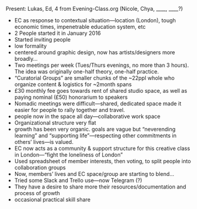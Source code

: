 Present: Lukas, Ed, 4 from Evening-Class.org (Nicole, Chya, ____, ____?)

- EC as response to contextual situation—location (London), tough economic times, impenetrable education system, etc
- 2 People started it in January 2016
- Started inviting people
- low formality
- centered around graphic design, now has artists/designers more broadly…
- Two meetings per week (Tues/Thurs evenings, no more than 3 hours). The idea was originally one-half theory, one-half practice. 
- “Curatorial Groups” are smaller chunks of the ~22ppl whole who organize content & logistics for ~2month spans
- £30 monthly fee goes towards rent of shared studio space, as well as paying nominal (£50) honorarium to speakers
- Nomadic meetings were difficult—shared, dedicated space made it easier for people to rally together and travel.
- people now in the space all day—collaborative work space
- Organizational structure very flat
- growth has been very organic. goals are vague but “neverending learning” and “supporting life”—respecting other commitments in others’ lives—is valued. 
- EC now acts as a community & support structure for this creative class in London—“fight the loneliness of London”
- Used spreadsheet of member interests, then voting, to split people into collaboration groups
- Now, members’ lives and EC space/group are starting to blend…
- Tried some Slack and Trello use—now Telegram (?)
- They have a desire to share more their resources/documentation and process of growth
- occasional practical skill share